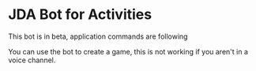 # JDA Bot for Activities

This bot is in beta, application commands are following


You can use the bot to create a game, this is not working if you aren't in a voice channel.
